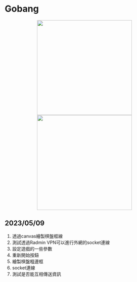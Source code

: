# Gobang
<div align="center">
   <img src="https://github.com/kerong2002/Gobang_Socket/assets/70834651/9d4a386b-0e8a-4e28-a0dd-4e313a7f6ace"  height=300 >
   <img src="https://github.com/kerong2002/Gobang_Socket/assets/70834651/8501d646-8b91-426b-8c85-aebc81ae6f48" height=300 >
</div>


## 2023/05/09 
1. 透過canvas繪製棋盤框線
2. 測試透過Radmin VPN可以進行外網的socket連線
3. 設定遊戲的一些參數
4. 重新開始按鈕
5. 繪製棋盤粗邊框
6. socket連線
7. 測試是否能互相傳送資訊
